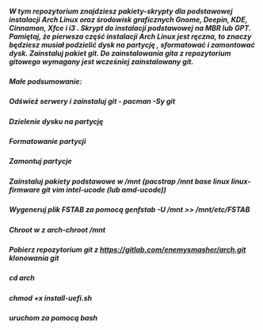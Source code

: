 ##### W tym repozytorium znajdziesz pakiety-skrypty dla podstawowej instalacji Arch Linux oraz środowisk graficznych Gnome, Deepin, KDE, Cinnamon, Xfce i i3 . Skrypt do instalacji podstawowej na MBR lub GPT. Pamiętaj, że pierwsza część instalacji Arch Linux jest ręczna, to znaczy będziesz musiał podzielić dysk na partycję , sformatować i zamontować dysk. Zainstaluj pakiet git. Do zainstalowania gita z repozytorium gitowego wymagany jest wcześniej zainstalowany git.

##### Małe podsumowanie:

##### Odśwież serwery i zainstaluj git - pacman -Sy git
##### Dzielenie dysku na partycję
##### Formatowanie partycji
##### Zamontuj partycje
##### Zainstaluj pakiety podstawowe w /mnt (pacstrap /mnt base linux linux-firmware git vim intel-ucode (lub amd-ucode))
##### Wygeneruj plik FSTAB za pomocą genfstab -U /mnt >> /mnt/etc/FSTAB
##### Chroot w z arch-chroot /mnt
##### Pobierz repozytorium git z https://gitlab.com/enemysmasher/arch.git klonowania git

##### cd arch
##### chmod +x install-uefi.sh
##### uruchom za pomocą bash 
